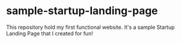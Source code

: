 # sample-startup-landing-page
This repository hold my first functional website. It's a sample Startup Landing Page that I created for fun!
